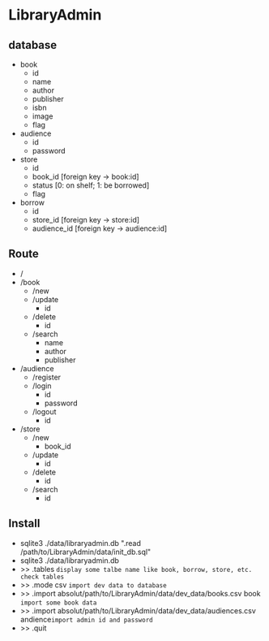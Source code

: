 # LibraryAdmin

## database
* book
  * id
  * name
  * author
  * publisher
  * isbn
  * image
  * flag
* audience
  * id
  * password
* store
  * id
  * book_id [foreign key -> book:id]
  * status [0: on shelf; 1: be borrowed]
  * flag
* borrow
  * id
  * store_id [foreign key -> store:id]
  * audience_id [foreign key -> audience:id]

## Route
* /
* /book
  * /new
  * /update
    * id
  * /delete
    * id
  * /search
    * name
    * author
    * publisher
* /audience
  * /register
  * /login
    * id
    * password
  * /logout
    * id
* /store
  * /new
    * book_id
  * /update
    * id
  * /delete
    * id
  * /search
    * id

## Install
* sqlite3 ./data/libraryadmin.db ".read /path/to/LibraryAdmin/data/init_db.sql"
* sqlite3 ./data/libraryadmin.db
* \>\> .tables `display some talbe name like book, borrow, store, etc. check tables`
* \>\> .mode csv `import dev data to database`
* \>\> .import absolut/path/to/LibraryAdmin/data/dev_data/books.csv book `import some book data`
* \>\> .import absolut/path/to/LibraryAdmin/data/dev_data/audiences.csv andience`import admin id and password`
* \>\> .quit